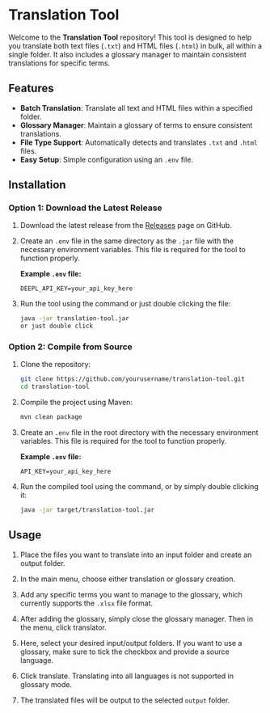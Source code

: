 # Translation Tool

Welcome to the **Translation Tool** repository! This tool is designed to help you translate both text files (`.txt`) and HTML files (`.html`) in bulk, all within a single folder. It also includes a glossary manager to maintain consistent translations for specific terms.

## Features

- **Batch Translation**: Translate all text and HTML files within a specified folder.
- **Glossary Manager**: Maintain a glossary of terms to ensure consistent translations.
- **File Type Support**: Automatically detects and translates `.txt` and `.html` files.
- **Easy Setup**: Simple configuration using an `.env` file.

## Installation

### Option 1: Download the Latest Release

1. Download the latest release from the [Releases](https://github.com/yourusername/translation-tool/releases) page on GitHub.
2. Create an `.env` file in the same directory as the `.jar` file with the necessary environment variables. This file is required for the tool to function properly.

    **Example `.env` file:**

    ```
    DEEPL_API_KEY=your_api_key_here
    ```

3. Run the tool using the command or just double clicking the file:

    ```bash
    java -jar translation-tool.jar
    or just double click
    ```


### Option 2: Compile from Source

1. Clone the repository:

    ```bash
    git clone https://github.com/yourusername/translation-tool.git
    cd translation-tool
    ```

2. Compile the project using Maven:

    ```bash
    mvn clean package
    ```

3. Create an `.env` file in the root directory with the necessary environment variables. This file is required for the tool to function properly.

    **Example `.env` file:**

    ```
    API_KEY=your_api_key_here
    ```

4. Run the compiled tool using the command, or by simply double clicking it:

    ```bash
    java -jar target/translation-tool.jar
    ```

## Usage

1. Place the files you want to translate into an input folder and create an output folder.

2. In the main menu, choose either translation or glossary creation.

3. Add any specific terms you want to manage to the glossary, which currently supports the `.xlsx` file format.

4. After adding the glossary, simply close the glossary manager. Then in the menu, click translator.

5. Here, select your desired input/output folders. If you want to use a glossary, make sure to tick the checkbox and provide a source language.

6. Click translate. Translating into all languages is not supported in glossary mode.

7. The translated files will be output to the selected `output` folder.
